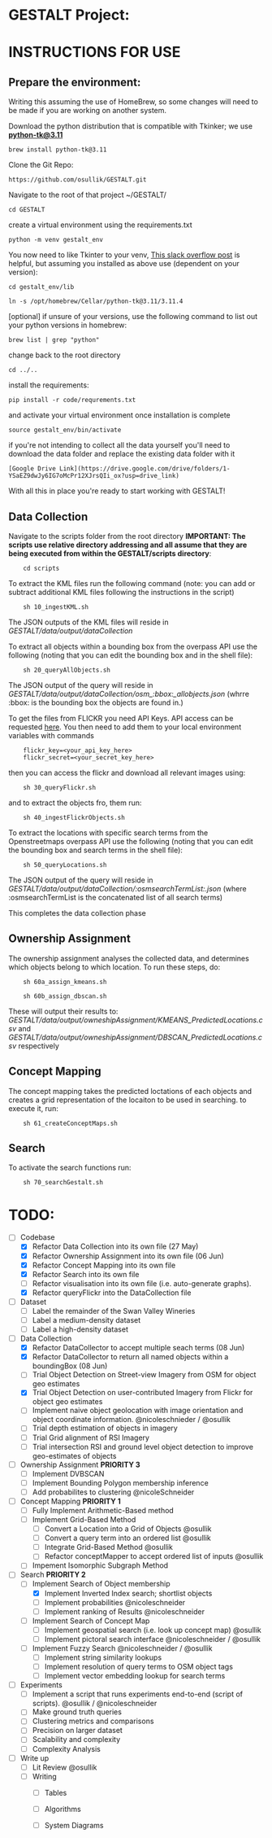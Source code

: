 # GESTALT Project:

# INSTRUCTIONS FOR USE

## Prepare the environment: 

Writing this assuming the use of HomeBrew, so some changes will need to be made if you are working on another system. 

Download the python distribution that is compatible with Tkinker; we use **python-tk@3.11**

    brew install python-tk@3.11

Clone the Git Repo: 

    https://github.com/osullik/GESTALT.git

Navigate to the root of that project ~/GESTALT/

    cd GESTALT

create a virtual environment using the requirements.txt

    python -m venv gestalt_env

You now need to like Tkinter to your venv, [This slack overflow post](https://stackoverflow.com/questions/15884075/tkinter-in-a-virtualenv) is helpful, but assuming you installed as above use (dependent on your version): 

    cd gestalt_env/lib

    ln -s /opt/homebrew/Cellar/python-tk@3.11/3.11.4

[optional] if unsure of your versions, use the following command to list out your python versions in homebrew: 

    brew list | grep "python"

change back to the root directory

    cd ../..

install the requirements: 

    pip install -r code/requrements.txt

and activate your virtual environment once installation is complete 

    source gestalt_env/bin/activate

if you're not intending to collect all the data yourself you'll need to download the data folder and replace the existing data folder with it

    [Google Drive Link](https://drive.google.com/drive/folders/1-YSaEZ9dwJy6IG7oMcPr12XJrsQIi_ox?usp=drive_link)

With all this in place you're ready to start working with GESTALT!

## Data Collection

Navigate to the scripts folder from the root directory **IMPORTANT: The scripts use relative directory addressing and all assume that they are being executed from within the GESTALT/scripts directory**: 

        cd scripts

To extract the KML files run the following command (note: you can add or subtract additional KML files following the instructions in the script)

        sh 10_ingestKML.sh

The JSON outputs of the KML files will reside in *GESTALT/data/output/dataCollection*

To extract all objects within a bounding box from the overpass API use the following (noting that you can edit the bounding box and in the shell file):

        sh 20_queryAllObjects.sh

The JSON output of the query will reside in *GESTALT/data/output/dataCollection/osm_:bbox:_allobjects.json* (whrre :bbox: is the bounding box the objects are found in.)

To get the files from FLICKR you need API Keys. API access can be requested [here](https://www.flickr.com/services/api/misc.api_keys.html). You then need to add them to your local environment variables with commands

        flickr_key=<your_api_key_here>
        flickr_secret=<your_secret_key_here>

then you can access the flickr and download all relevant images using:

        sh 30_queryFlickr.sh

and to extract the objects fro, them run: 

        sh 40_ingestFlickrObjects.sh

To extract the locations with specific search terms from the Openstreetmaps overpass API use the following (noting that you can edit the bounding box and search terms in the shell file):

        sh 50_queryLocations.sh

The JSON output of the query will reside in *GESTALT/data/output/dataCollection/:osmsearchTermList:.json* (where :osmsearchTermList is the concatenated list of all search terms)

This completes the data collection phase

## Ownership Assignment 
The ownership assignment analyses the collected data, and determines which objects belong to which location. To run these steps, do: 

        sh 60a_assign_kmeans.sh

        sh 60b_assign_dbscan.sh

These will output their results to: *GESTALT/data/output/owneshipAssignment/KMEANS_PredictedLocations.csv* and *GESTALT/data/output/owneshipAssignment/DBSCAN_PredictedLocations.csv* respectively

## Concept Mapping
The concept mapping takes the predicted loctations of each objects and creates a grid representation of the locaiton to be used in searching. to execute it, run: 

        sh 61_createConceptMaps.sh

## Search

To activate the search functions run:

        sh 70_searchGestalt.sh

# TODO: 

- [ ] Codebase 
    - [X] Refactor Data Collection into its own file (27 May)
    - [X] Refactor Ownership Assignment into its own file (06 Jun)
    - [X] Refactor Concept Mapping into its own file
    - [X] Refactor Search into its own file
    - [ ] Refactor visualisation into its own file (i.e. auto-generate graphs). 
    - [X] Refactor queryFlickr into the DataCollection file

- [ ] Dataset
    - [ ] Label the remainder of the Swan Valley Wineries
    - [ ] Label a medium-density dataset
    - [ ] Label a high-density dataset

- [ ] Data Collection
    - [X] Refactor DataCollector to accept multiple seach terms (08 Jun)
    - [X] Refactor DataCollector to return all named objects within a boundingBox (08 Jun)
    - [ ] Trial Object Detection on Street-view Imagery from OSM for object geo estimates
    - [X] Trial Object Detection on user-contributed Imagery from Flickr for object geo estimates
    - [ ] Implement naive object geolocation with image orientation and object coordinate information. @nicoleschnieder / @osullik
    - [ ] Trial depth estimation of objects in imagery
    - [ ] Trial Grid alignment of RSI Imagery 
    - [ ] Trial intersection RSI and ground level object detection to improve geo-estimates of objects

- [ ] Ownership Assignment **PRIORITY 3**
    - [ ] Implement DVBSCAN
    - [ ] Implement Bounding Polygon membership inference
    - [ ] Add probabilites to clustering @nicoleSchneider

- [ ] Concept Mapping **PRIORITY 1**
    - [ ] Fully Implement Arithmetic-Based method
    - [ ] Implement Grid-Based Method
        - [ ] Convert a Location into a Grid of Objects @osullik
        - [ ] Convert a query term into an ordered list @osullik
        - [ ] Integrate Grid-Based Method @osullik
        - [ ] Refactor conceptMapper to accept ordered list of inputs @osullik
    - [ ] Impement Isomorphic Subgraph Method

- [ ] Search **PRIORITY 2**
    - [ ] Implement Search of Object membership
        - [X] Implement Inverted Index search; shortlist objects
        - [ ] Implement probabilities @nicoleschneider
        - [ ] Implement ranking of Results @nicoleschneider
    - [ ] Implement Search of Concept Map
        - [ ] Implement geospatial search (i.e. look up concept map) @osullik
        - [ ] Implement pictoral search interface @nicoleschneider / @osullik
    - [ ] Implement Fuzzy Search @nicoleschneider / @osullik
        - [ ] Implement string similarity lookups
        - [ ] Implement resolution of query terms to OSM object tags
        - [ ] Implement vector embedding lookup for search terms

- [ ] Experiments
    - [ ] Implement a script that runs experiments end-to-end (script of scripts). @osullik / @nicoleschneider
    - [ ] Make ground truth queries
    - [ ] Clustering metrics and comparisons
    - [ ] Precision on larger dataset
    - [ ] Scalability and complexity
    - [ ] Complexity Analysis

- [ ] Write up
    - [ ] Lit Review @osullik
    - [ ] Writing
        - [ ] Tables
        - [ ] Algorithms
        - [ ] System Diagrams



